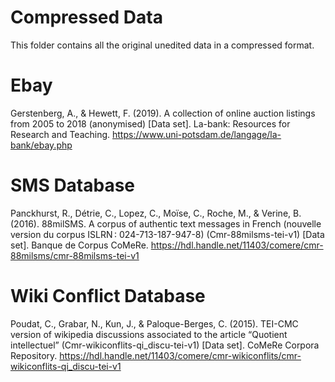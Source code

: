 # Compressed Data

This folder contains all the original unedited data in a compressed format. 

#  Ebay
Gerstenberg, A., & Hewett, F. (2019). A collection of online auction listings from 2005 to 2018 (anonymised) [Data set]. La-bank: Resources for Research and Teaching.
https://www.uni-potsdam.de/langage/la-bank/ebay.php

# SMS Database 
 Panckhurst, R., Détrie, C., Lopez, C., Moïse, C., Roche, M., & Verine, B. (2016). 88milSMS. 
 A corpus of authentic text messages in French (nouvelle version du corpus ISLRN : 024-713-187-947-8) (Cmr-88milsms-tei-v1) [Data set]. Banque de Corpus CoMeRe. https://hdl.handle.net/11403/comere/cmr-88milsms/cmr-88milsms-tei-v1

# Wiki Conflict Database 
Poudat, C., Grabar, N., Kun, J., & Paloque-Berges, C. (2015). 
TEI-CMC version of wikipedia discussions associated to the article “Quotient intellectuel” (Cmr-wikiconflits-qi_discu-tei-v1) [Data set]. CoMeRe Corpora Repository. https://hdl.handle.net/11403/comere/cmr-wikiconflits/cmr-wikiconflits-qi_discu-tei-v1